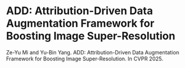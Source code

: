 # ADD: Attribution-Driven Data Augmentation Framework for Boosting Image Super-Resolution
Ze-Yu Mi and Yu-Bin Yang. ADD: Attribution-Driven Data Augmentation Framework for Boosting Image Super-Resolution. In CVPR 2025.
